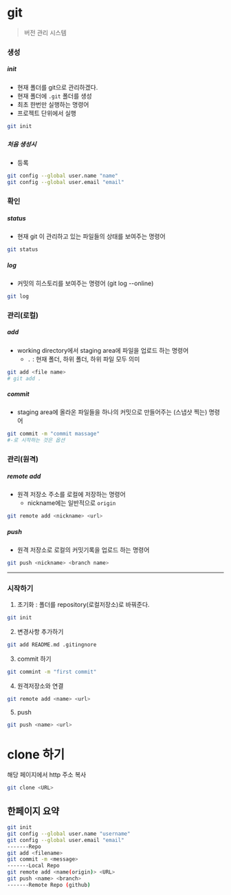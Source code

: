 # git

> 버전 관리 시스템



### 생성

##### init

- 현재 폴더를 git으로 관리하겠다.
- 현재 폴더에 `.git` 폴더를 생성
- 최초 한번만 실행하는 명령어
- 프로젝트 단위에서 실행

```bash
git init
```

##### 

##### 처음 생성시

- 등록

```bash
git config --global user.name "name"
git config --global user.email "email"
```



### 확인

##### status

- 현재 git 이 관리하고 있는 파일들의 상태를 보여주는 명령어

```bash
git status
```

##### log

- 커밋의 히스토리를 보여주는 명령어 (git log --online)

```bash
git log
```



### 관리(로컬)

##### add

- working directory에서 staging area에 파일을 업로드 하는 명령어
  - `.` : 현재 폴더, 하위 폴더, 하위 파일 모두 의미

```bash
git add <file name>
# git add .
```

##### commit

- staging area에 올라온 파일들을 하나의 커밋으로 만들어주는 (스냅샷 찍는) 명령어

```bash
git commit -m "commit massage"
#-로 시작하는 것은 옵션
```



### 관리(원격)

##### remote add

- 원격 저장소 주소를 로컬에 저장하는 명령어
  - nickname에는 일반적으로 `origin`

```bash
git remote add <nickname> <url>
```

##### push

- 원격 저장소로 로컬의 커밋기록을 업로드 하는 명령어

```bash
git push <nickname> <branch name>
```



---



### 시작하기

1. 초기화 : 폴더를 repository(로컬저장소)로 바꿔준다.

```bash
git init
```

2. 변경사항 추가하기

```bash
git add README.md .gitingnore
```

3. commit 하기

```bash
git commint -m "first commit"
```
4. 원격저장소와 연결
```bash
git remote add <name> <url>
```

5.  push

```bash
git push <name> <url>
```



# clone 하기

해당 페이지에서 http 주소 복사 

```bash
git clone <URL>
```



## 한페이지 요약

```bash
git init
git config --global user.name "username"
git config --global user.email "email"
-------Repo 
git add <filename>
git commit -m <message>
-------Local Repo
git remote add <name(origin)> <URL>
git push <name> <branch>
-------Remote Repo (github)
```
